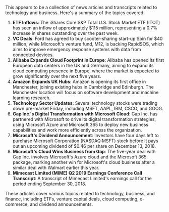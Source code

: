 This appears to be a collection of news articles and transcripts related to technology and business. Here's a summary of the topics covered:

1. **ETF Inflows**: The iShares Core S&P Total U.S. Stock Market ETF (ITOT) has seen an inflow of approximately $115 million, representing a 0.7% increase in shares outstanding over the past week.
2. **VC Deals**: Ford has agreed to buy scooter-sharing start-up Spin for $40 million, while Microsoft's venture fund, M12, is backing RapidSOS, which aims to improve emergency response systems with data from connected devices.
3. **Alibaba Expands Cloud Footprint in Europe**: Alibaba has opened its first European data centers in the UK and Germany, aiming to expand its cloud computing presence in Europe, where the market is expected to grow significantly over the next five years.
4. **Amazon Expands UK Hubs**: Amazon is opening its first office in Manchester, joining existing hubs in Cambridge and Edinburgh. The Manchester location will focus on software development and machine learning research.
5. **Technology Sector Updates**: Several technology stocks were trading down pre-market Friday, including MSFT, AAPL, IBM, CSCO, and GOOG.
6. **Gap Inc.'s Digital Transformation with Microsoft Cloud**: Gap Inc. has partnered with Microsoft to drive its digital transformation strategies, using Microsoft Azure and Microsoft 365 to deploy new business capabilities and work more efficiently across the organization.
7. **Microsoft's Dividend Announcement**: Investors have four days left to purchase Microsoft Corporation (NASDAQ:MSFT) stock before it pays out an upcoming dividend of $0.46 per share on December 13, 2018.
8. **Microsoft's Cloud Wins Business from Gap**: The five-year deal with Gap Inc. involves Microsoft's Azure cloud and the Microsoft 365 package, marking another win for Microsoft's cloud business after a similar deal with Walmart earlier this year.
9. **Mimecast Limited (MIME) Q2 2019 Earnings Conference Call Transcript**: A transcript of Mimecast Limited's earnings call for the period ending September 30, 2018.

These articles cover various topics related to technology, business, and finance, including ETFs, venture capital deals, cloud computing, e-commerce, and dividend announcements.